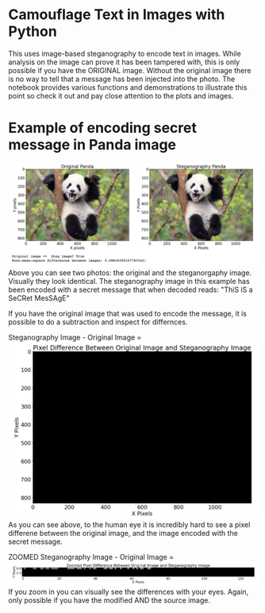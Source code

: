 # Camouflage Text in Images with Python

This uses image-based steganography to encode text in images.  While analysis on the image can prove it has been tampered with, this is only possible if you have the ORIGINAL image.  Without the original image there is no way to tell that a message has been injected into the photo.  The notebook provides various functions and demonstrations to illustrate this point so check it out and pay close attention to the plots and images.

# Example of encoding secret message in Panda image
![vs](Images/Origvssteg.png)
Above you can see two photos: the original and the steganorgaphy image.  Visually they look identical.  The steganography image in this example has been encoded with a secret message that when decoded reads: "ThiS iS a SeCRet MesSAgE"

If you have the original image that was used to encode the message, it is possible to do a subtraction and inspect for differnces.

Steganography Image - Original Image = 
![diff](Images/pixeldiff.png)
As you can see above, to the human eye it is incredibly hard to see a pixel differene between the original image, and the image encoded with the secret message.

ZOOMED Steganography Image - Original Image = 
![zoom](Images/zoomed.png)
If you zoom in you can visually see the differences with your eyes.  Again, only possible if you have the modified AND the source image.
